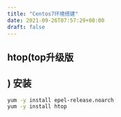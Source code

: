 ```yaml
---
title: "Centos7环境搭建"
date: 2021-09-26T07:57:29+08:00
draft: false
---
```


## htop(top升级版

## ) 安装

```bash
yum -y install epel-release.noarch
yum -y install htop
```

